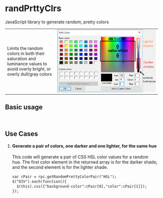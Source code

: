 # randPrttyClrs
JavaScript library to generate random, pretty colors

<table border="0" cellpadding="2" cellspacing="2">
 <tbody>
  <tr>
   <td width="33%">
    <p>Limits the random colors in both their saturation and luminance values to avoid overly bright, or overly dull/gray colors</p>
   </td>
   <td width="67%">
    <img alt="Color picker showing aproximate constraints on saturation and luminance, plus picker control explanations" border="0" src="https://github.com/dsmagic12/randPrttyClrs/blob/master/RandomPrettyColors_SL_Ranges2.png"/>
   </td>
  </tr>
 </tbody>
</table
 
<br/>
<H2 class='sectionHead'>Basic usage</H2>
<div class='sectionContent'>
<pre class='hljs javascript js-snippit'><code class='useCaseExampleCode'><script type="text/javascript" src="../rpc.js"></script>
<script type="text/javascript">
 $(document).ready(function(){
  $("DIV").each(function(){
    var cPair = rpc.getRandomPrettyColorPair("HSL");
    $(this).css({"background-color":cPair[1],"color":cPair[0]});
  });
 });
</script></code></pre>
</div>
<H2 class='sectionHead'>Use Cases</H2>
<div class='sectionContent'>

<!-- start of use case list -->
<ol class='useCaseList'>

<li class='useCase'>
  <h4 class='useCaseTitle'>Generate a pair of colors, one darker and one lighter, for the same hue</h4>
  <p class='useCaseDescription'>This code will generate a pair of CSS HSL color values for a random hue. The first color element in the returned array is for the darker shade, and the second element is for the lighter shade.</p>
  <pre class='hljs javascript js-snippit'><code class='useCaseExampleCode'>var cPair = rpc.getRandomPrettyColorPair("HSL");
$("DIV").each(function(){
  $(this).css({"background-color":cPair[0],"color":cPair[1]});
});</code></pre>

</li>

</ol>
<!-- end of use case list -->
</div>

